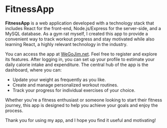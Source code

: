 # FitnessApp

**FitnessApp** is a web application developed with a technology stack that includes React for the front-end, Node.js/Express for the server-side, and a MySQL database. As a gym rat myself, I created this app to provide a convenient way to track workout progress and stay motivated while also learning React, a highly relevant technology in the industry.

You can access the app at [WeGoJim.net](https://WeGoJim.net). Feel free to register and explore its features. After logging in, you can set up your profile to estimate your daily calorie intake and expenditure. The central hub of the app is the dashboard, where you can:

- Update your weight as frequently as you like.
- Create and manage personalized workout routines.
- Track your progress for individual exercises of your choice.

Whether you're a fitness enthusiast or someone looking to start their fitness journey, this app is designed to help you achieve your goals and enjoy the process.

Thank you for using my app, and I hope you find it useful and motivating!
